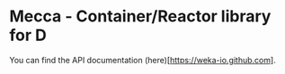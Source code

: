 # Mecca - Container/Reactor library for D

You can find the API documentation (here)[https://weka-io.github.com].
